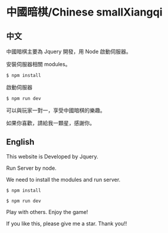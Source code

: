 # 中國暗棋/Chinese smallXiangqi


## 中文

中國暗棋主要為 Jquery 開發，用 Node 啟動伺服器。

安裝伺服器相關 modules。

```
$ npm install
```

啟動伺服器

```
$ npm run dev
```

可以與玩家一對一，享受中國暗棋的樂趣。

如果你喜歡，請給我一顆星，感謝你。

## English

This website is Developed by Jquery.

Run Server by node.

We need to install the modules and run server.

```
$ npm install

$ npm run dev
```

Play with others. Enjoy the game!

If you like this, please give me a star. Thank you!!

<img src="https://raw.githubusercontent.com/tsen1220/SmallXiangqi/master/IMG/intro.jpg" alt="">
